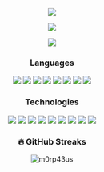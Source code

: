 <p align='center'><img src="https://gidigi.com/cdn/love.gif"></p>

<p align='center'>
    <a href="https://github-readme-stats.vercel.app/api?username=m0rp43us&count_private=true&show_icons=true&theme=chartreuse-dark">
      <img align="center" src="https://github-readme-stats.vercel.app/api?username=m0rp43us&bg_color=30,e96443,904e95&title_color=fff&text_color=fff" />
    </a>
</p>

<p align='center'>
    <a href="https://github.com/m0rp43us">
      <img align="center" src="https://github-readme-stats.vercel.app/api/top-langs/?username=m0rp43us&bg_color=30,e96443,904e95&title_color=fff&text_color=fff" />
    </a>
</p>

<h3 align='center'><b>Languages</b></h3>

<div align='center'>
    <img src="https://img.shields.io/badge/-Python-000?&logo=Python" />
    <img src="https://img.shields.io/badge/-JavaScript-000?&logo=JavaScript" />
    <img src="https://img.shields.io/badge/-Go-000?&logo=Go" />
    <img src="https://img.shields.io/badge/-C-000?&logo=C" />
    <img src="https://img.shields.io/badge/-Java-000?&logo=Java&logoColor=007396" />
    <img src="https://img.shields.io/badge/-TypeScript-000?&logo=TypeScript" />
    <img src="https://img.shields.io/badge/-C++-000?&logo=c%2b%2b&logoColor=00599C" />
    <img src="https://img.shields.io/badge/-SQL-000?&logo=MySQL" />
</div>

<h3 align='center'><b>Technologies</b></h3>

<div align='center'>
    <img src="https://img.shields.io/badge/-Linux-000?&logo=Linux" />
    <img src="https://img.shields.io/badge/-Angular-000?&logo=Angular" />
    <img src="https://img.shields.io/badge/-Node.js-000?&logo=node.js" />
    <img src="https://img.shields.io/badge/-Express-000?&logo=express" />
    <img src="https://img.shields.io/badge/-Mongodb-000?&logo=Mongodb" />
    <img src="https://img.shields.io/badge/-Postgresql-000?&logo=Postgresql" />
    <img src="https://img.shields.io/badge/-Influxdb-000?&logo=Influxdb" />
    <img src="https://img.shields.io/badge/-Redis-000?&logo=Redis" />
    <img src="https://img.shields.io/badge/-Springboot-000?&logo=Springboot" />
</div>

<h3 align='center'><b>🔥 GitHub Streaks</b></h3>

<p align="center"><img src="https://github-readme-streak-stats.herokuapp.com/?user=m0rp43us&theme=black-ice&hide_border=true&stroke=0000&background=0D1117&ring=e05397&fire=e05397&currStreakLabel=e05397&bg_color=30,e96443,904e95&title_color=fff&text_color=fff" alt="m0rp43us" /></p>
